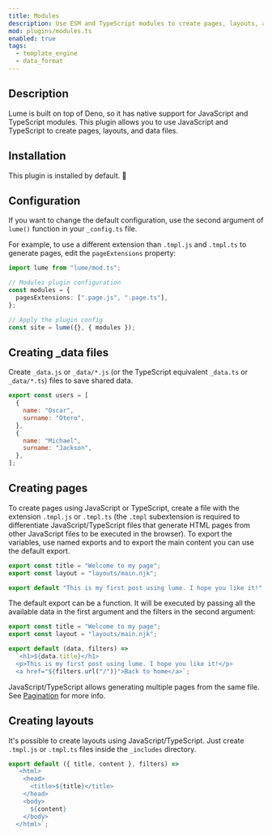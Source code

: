 ```yaml
---
title: Modules
description: Use ESM and TypeScript modules to create pages, layouts, and store data.
mod: plugins/modules.ts
enabled: true
tags:
  - template_engine
  - data_format
---
```


## Description

Lume is built on top of Deno, so it has native support for JavaScript and
TypeScript modules. This plugin allows you to use JavaScript and TypeScript to
create pages, layouts, and data files.

## Installation

This plugin is installed by default. 🎉

## Configuration

If you want to change the default configuration, use the second argument of
`lume()` function in your `_config.ts` file.

For example, to use a different extension than `.tmpl.js` and `.tmpl.ts` to
generate pages, edit the `pageExtensions` property:

```ts
import lume from "lume/mod.ts";

// Modules plugin configuration
const modules = {
  pagesExtensions: [".page.js", ".page.ts"],
};

// Apply the plugin config
const site = lume({}, { modules });
```

## Creating _data files

Create `_data.js` or `_data/*.js` (or the TypeScript equivalent `_data.ts` or
`_data/*.ts`) files to save shared data.

```js
export const users = [
  {
    name: "Oscar",
    surname: "Otero",
  },
  {
    name: "Michael",
    surname: "Jackson",
  },
];
```

## Creating pages

To create pages using JavaScript or TypeScript, create a file with the extension
`.tmpl.js` or `.tmpl.ts` (the `.tmpl` subextension is required to differentiate
JavaScript/TypeScript files that generate HTML pages from other JavaScript files
to be executed in the browser). To export the variables, use named exports and
to export the main content you can use the default export.

```js
export const title = "Welcome to my page";
export const layout = "layouts/main.njk";

export default "This is my first post using lume. I hope you like it!";
```

The default export can be a function. It will be executed by passing all the
available data in the first argument and the filters in the second argument:

```js
export const title = "Welcome to my page";
export const layout = "layouts/main.njk";

export default (data, filters) =>
  `<h1>${data.title}</h1>
  <p>This is my first post using lume. I hope you like it!</p>
  <a href="${filters.url("/")}">Back to home</a>`;
```

JavaScript/TypeScript allows generating multiple pages from the same file. See
[Pagination](./paginate.md) for more info.

## Creating layouts

It's possible to create layouts using JavaScript/TypeScript. Just create
`.tmpl.js` or `.tmpl.ts` files inside the `_includes` directory.

```js
export default ({ title, content }, filters) =>
  `<html>
    <head>
      <title>${title}</title>
    </head>
    <body>
      ${content}
    </body>
  </html>`;
```
